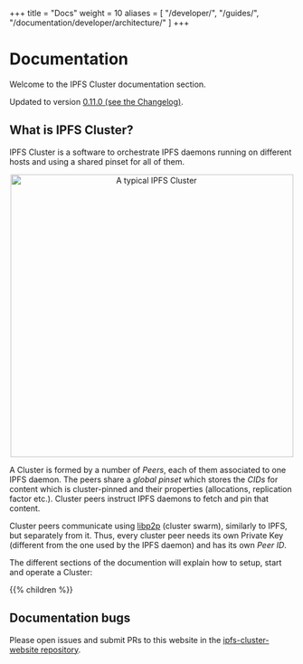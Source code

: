 +++
title = "Docs"
weight = 10
aliases = [
    "/developer/",
    "/guides/",
    "/documentation/developer/architecture/"
]
+++

# Documentation

Welcome to the IPFS Cluster documentation section.

<div class="tipbox tip">Updated to version <a href="https://github.com/ipfs/ipfs-cluster/blob/master/CHANGELOG.md">0.11.0 (see the Changelog)</a>.</div>

## What is IPFS Cluster?

IPFS Cluster is a software to orchestrate IPFS daemons running on different hosts and using a shared pinset for all of them.

<center><img alt="A typical IPFS Cluster" title="A typical IPFS Cluster" src="/cluster/diagrams/png/cluster.png" width="500px" /></center>

A Cluster is formed by a number of *Peers*, each of them associated to one IPFS daemon. The peers share a *global pinset* which stores the *CIDs* for content which is cluster-pinned and their properties (allocations, replication factor etc.). Cluster peers instruct IPFS daemons to fetch and pin that content.

Cluster peers communicate using [libp2p](https://libp2p.io) (cluster swarm), similarly to IPFS, but separately from it. Thus, every cluster peer needs its own Private Key (different from the one used by the IPFS daemon) and has its own *Peer ID*.

The different sections of the documention will explain how to setup, start and operate a Cluster:

{{% children %}}


## Documentation bugs

Please open issues and submit PRs to this website in the [ipfs-cluster-website repository](https://github.com/ipfs/ipfs-cluster-website/issues).
